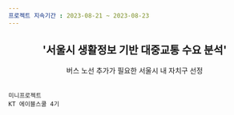 ```yaml
---
프로젝트 지속기간 : 2023-08-21 ~ 2023-08-23
---
```


<div align="center">
<h2>'서울시 생활정보 기반 대중교통 수요 분석'</h2>
버스 노선 추가가 필요한 서울시 내 자치구 선정
</div><br>

`미니프로젝트`  
`KT 에이블스쿨 4기`<br>
